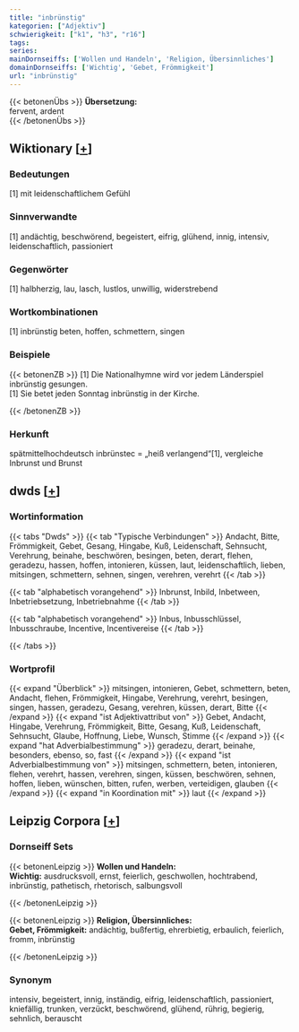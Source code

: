 ```yaml
---
title: "inbrünstig"
kategorien: ["Adjektiv"]
schwierigkeit: ["k1", "h3", "r16"]
tags:
series:
mainDornseiffs: ['Wollen und Handeln', 'Religion, Übersinnliches']
domainDornseiffs: ['Wichtig', 'Gebet, Frömmigkeit']
url: "inbrünstig"
---
```


{{< betonenÜbs >}}
**Übersetzung:**  
fervent, ardent  
{{< /betonenÜbs >}}

## Wiktionary [[+](https://de.wiktionary.org/wiki/inbrünstig)]

### Bedeutungen
[1] mit leidenschaftlichem Gefühl  

### Sinnverwandte
[1] andächtig, beschwörend, begeistert, eifrig, glühend, innig, intensiv, leidenschaftlich, passioniert  

### Gegenwörter
[1] halbherzig, lau, lasch, lustlos, unwillig, widerstrebend  

### Wortkombinationen
[1] inbrünstig beten, hoffen, schmettern, singen  

### Beispiele
{{< betonenZB >}}
[1] Die Nationalhymne wird vor jedem Länderspiel inbrünstig gesungen.  
[1] Sie betet jeden Sonntag inbrünstig in der Kirche.  

{{< /betonenZB >}}
### Herkunft
spätmittelhochdeutsch inbrünstec = „heiß verlangend“[1], vergleiche Inbrunst und Brunst  



## dwds [[+](https://www.dwds.de/wb/inbrünstig)]

### Wortinformation
{{< tabs "Dwds" >}}
{{< tab "Typische Verbindungen" >}}
Andacht, Bitte, Frömmigkeit, Gebet, Gesang, Hingabe, Kuß, Leidenschaft, Sehnsucht, Verehrung, beinahe, beschwören, besingen, beten, derart, flehen, geradezu, hassen, hoffen, intonieren, küssen, laut, leidenschaftlich, lieben, mitsingen, schmettern, sehnen, singen, verehren, verehrt
{{< /tab >}}

{{< tab "alphabetisch vorangehend" >}}
Inbrunst, Inbild, Inbetween, Inbetriebsetzung, Inbetriebnahme
{{< /tab >}}

{{< tab "alphabetisch vorangehend" >}}
Inbus, Inbusschlüssel, Inbusschraube, Incentive, Incentivereise
{{< /tab >}}

{{< /tabs >}}

### Wortprofil
{{< expand "Überblick" >}} mitsingen, intonieren, Gebet, schmettern, beten, Andacht, flehen, Frömmigkeit, Hingabe, Verehrung, verehrt, besingen, singen, hassen, geradezu, Gesang, verehren, küssen, derart, Bitte {{< /expand >}}
{{< expand "ist Adjektivattribut von" >}} Gebet, Andacht, Hingabe, Verehrung, Frömmigkeit, Bitte, Gesang, Kuß, Leidenschaft, Sehnsucht, Glaube, Hoffnung, Liebe, Wunsch, Stimme {{< /expand >}}
{{< expand "hat Adverbialbestimmung" >}} geradezu, derart, beinahe, besonders, ebenso, so, fast {{< /expand >}}
{{< expand "ist Adverbialbestimmung von" >}} mitsingen, schmettern, beten, intonieren, flehen, verehrt, hassen, verehren, singen, küssen, beschwören, sehnen, hoffen, lieben, wünschen, bitten, rufen, werben, verteidigen, glauben {{< /expand >}}
{{< expand "in Koordination mit" >}} laut {{< /expand >}}

## Leipzig Corpora [[+](https://corpora.uni-leipzig.de/en/res?word=inbrünstig&corpusId=deu_newscrawl-public_2018)]

### Dornseiff Sets
{{< betonenLeipzig >}}
**Wollen und Handeln:**  
**Wichtig:** ausdrucksvoll, ernst, feierlich, geschwollen, hochtrabend, inbrünstig, pathetisch, rhetorisch, salbungsvoll  

{{< /betonenLeipzig >}}


{{< betonenLeipzig >}}
**Religion, Übersinnliches:**  
**Gebet, Frömmigkeit:** andächtig, bußfertig, ehrerbietig, erbaulich, feierlich, fromm, inbrünstig  

{{< /betonenLeipzig >}}

### Synonym
intensiv, begeistert, innig, inständig, eifrig, leidenschaftlich, passioniert, kniefällig, trunken, verzückt, beschwörend, glühend, rührig, begierig, sehnlich, berauscht

